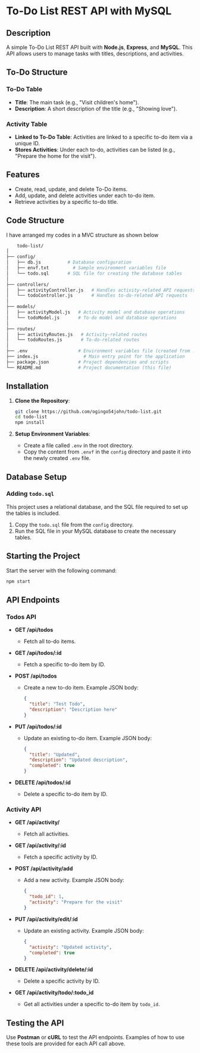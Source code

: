 
# To-Do List REST API with MySQL

## Description
A simple To-Do List REST API built with **Node.js**, **Express**, and **MySQL**. This API allows users to manage tasks with titles, descriptions, and activities.

## To-Do Structure

### To-Do Table
- **Title**: The main task (e.g., "Visit children's home").
- **Description**: A short description of the title (e.g., "Showing love").

### Activity Table
- **Linked to To-Do Table**: Activities are linked to a specific to-do item via a unique ID.
- **Stores Activities**: Under each to-do, activities can be listed (e.g., "Prepare the home for the visit").

## Features
- Create, read, update, and delete To-Do items.
- Add, update, and delete activities under each to-do item.
- Retrieve activities by a specific to-do title.

## Code Structure 
I have arranged my codes in a MVC structure as shown below
```bash
    todo-list/
│
├── config/
│   ├── db.js          # Database configuration
│   ├── envf.txt         # Sample environment variables file
│   └── todo.sql       # SQL file for creating the database tables
│
├── controllers/
│   ├── activityController.js   # Handles activity-related API requests
│   └── todoController.js       # Handles to-do-related API requests
│
├── models/
│   ├── activityModel.js   # Activity model and database operations
│   └── todoModel.js       # To-do model and database operations
│
├── routes/
│   ├── activityRoutes.js   # Activity-related routes
│   └── todoRoutes.js       # To-do-related routes
│
├── .env                   # Environment variables file (created from .envf)
├── index.js                 # Main entry point for the application
├── package.json           # Project dependencies and scripts
└── README.md              # Project documentation (this file)

```

## Installation

1. **Clone the Repository**:
   ```bash
   git clone https://github.com/ogingo54john/todo-list.git
   cd todo-list
   npm install
   ```

2. **Setup Environment Variables**:
   - Create a file called `.env` in the root directory.
   - Copy the content from `.envf` in the `config` directory and paste it into the newly created `.env` file.

## Database Setup

### Adding `todo.sql`
This project uses a relational database, and the SQL file required to set up the tables is included.

1. Copy the `todo.sql` file from the `config` directory.
2. Run the SQL file in your MySQL database to create the necessary tables.

## Starting the Project

Start the server with the following command:
```bash
npm start
```

## API Endpoints

### Todos API

- **GET /api/todos**
  - Fetch all to-do items.
  
- **GET /api/todos/:id**
  - Fetch a specific to-do item by ID.

- **POST /api/todos**
  - Create a new to-do item. Example JSON body:
    ```json
    {
      "title": "Test Todo",
      "description": "Description here"
    }
    ```

- **PUT /api/todos/:id**
  - Update an existing to-do item. Example JSON body:
    ```json
    {
      "title": "Updated",
      "description": "Updated description",
      "completed": true
    }
    ```

- **DELETE /api/todos/:id**
  - Delete a specific to-do item by ID.

### Activity API

- **GET /api/activity/**
  - Fetch all activities.

- **GET /api/activity/:id**
  - Fetch a specific activity by ID.

- **POST /api/activity/add**
  - Add a new activity. Example JSON body:
    ```json
    {
      "todo_id": 1,
      "activity": "Prepare for the visit"
    }
    ```

- **PUT /api/activity/edit/:id**
  - Update an existing activity. Example JSON body:
    ```json
    {
      "activity": "Updated activity",
      "completed": true
    }
    ```

- **DELETE /api/activity/delete/:id**
  - Delete a specific activity by ID.

- **GET /api/activity/todo/:todo_id**
  - Get all activities under a specific to-do item by `todo_id`.

## Testing the API

Use **Postman** or **cURL** to test the API endpoints. Examples of how to use these tools are provided for each API call above.

